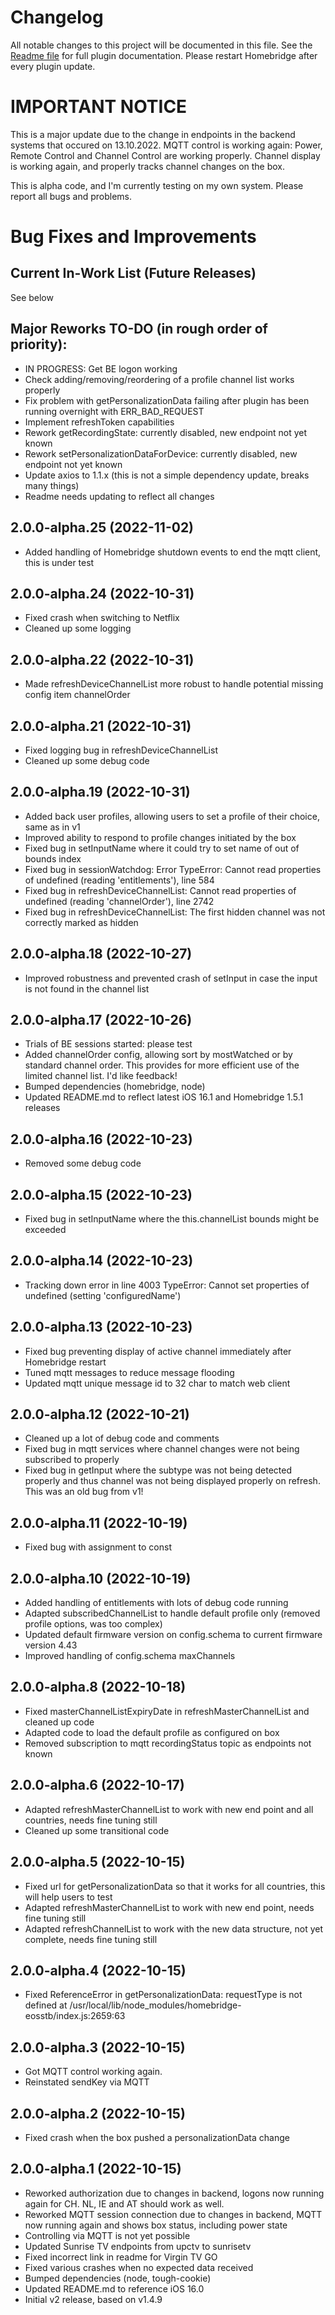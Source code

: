 # Changelog
All notable changes to this project will be documented in this file.
See the [Readme file](https://github.com/jsiegenthaler/homebridge-eosstb/blob/master/README.md) for full plugin documentation.
Please restart Homebridge after every plugin update.

# IMPORTANT NOTICE
This is a major update due to the change in endpoints in the backend systems that occured on 13.10.2022.
MQTT control is working again: Power, Remote Control and Channel Control are working properly.
Channel display is working again, and properly tracks channel changes on the box.


This is alpha code, and I'm currently testing on my own system.
Please report all bugs and problems.


# Bug Fixes and Improvements

## Current In-Work List (Future Releases)
See below

## Major Reworks TO-DO (in rough order of priority):
* IN PROGRESS: Get BE logon working
* Check adding/removing/reordering of a profile channel list works properly
* Fix problem with getPersonalizationData failing after plugin has been running overnight with ERR_BAD_REQUEST
* Implement refreshToken capabilities
* Rework getRecordingState: currently disabled, new endpoint not yet known
* Rework setPersonalizationDataForDevice: currently disabled, new endpoint not yet known
* Update axios to 1.1.x (this is not a simple dependency update, breaks many things)
* Readme needs updating to reflect all changes


## 2.0.0-alpha.25 (2022-11-02)
* Added handling of Homebridge shutdown events to end the mqtt client, this is under test


## 2.0.0-alpha.24 (2022-10-31)
* Fixed crash when switching to Netflix
* Cleaned up some logging


## 2.0.0-alpha.22 (2022-10-31)
* Made refreshDeviceChannelList more robust to handle potential missing config item channelOrder


## 2.0.0-alpha.21 (2022-10-31)
* Fixed logging bug in refreshDeviceChannelList
* Cleaned up some debug code


## 2.0.0-alpha.19 (2022-10-31)
* Added back user profiles, allowing users to set a profile of their choice, same as in v1
* Improved ability to respond to profile changes initiated by the box
* Fixed bug in setInputName where it could try to set name of out of bounds index
* Fixed bug in sessionWatchdog: Error TypeError: Cannot read properties of undefined (reading 'entitlements'), line 584
* Fixed bug in refreshDeviceChannelList: Cannot read properties of undefined (reading 'channelOrder'), line 2742
* Fixed bug in refreshDeviceChannelList: The first hidden channel was not correctly marked as hidden


## 2.0.0-alpha.18 (2022-10-27)
* Improved robustness and prevented crash of setInput in case the input is not found in the channel list


## 2.0.0-alpha.17 (2022-10-26)
* Trials of BE sessions started: please test
* Added channelOrder config, allowing sort by mostWatched or by standard channel order. This provides for more efficient use of the limited channel list. I'd like feedback!
* Bumped dependencies (homebridge, node)
* Updated README.md to reflect latest iOS 16.1 and Homebridge 1.5.1 releases


## 2.0.0-alpha.16 (2022-10-23)
* Removed some debug code


## 2.0.0-alpha.15 (2022-10-23)
* Fixed bug in setInputName where the this.channelList bounds might be exceeded 

## 2.0.0-alpha.14 (2022-10-23)
* Tracking down error in line 4003 TypeError: Cannot set properties of undefined (setting 'configuredName')


## 2.0.0-alpha.13 (2022-10-23)
* Fixed bug preventing display of active channel immediately after Homebridge restart 
* Tuned mqtt messages to reduce message flooding
* Updated mqtt unique message id to 32 char to match web client


## 2.0.0-alpha.12 (2022-10-21)
* Cleaned up a lot of debug code and comments
* Fixed bug in mqtt services where channel changes were not being subscribed to properly
* Fixed bug in getInput where the subtype was not being detected properly and thus channel was not being displayed properly on refresh. This was an old bug from v1! 


## 2.0.0-alpha.11 (2022-10-19)
* Fixed bug with assignment to const


## 2.0.0-alpha.10 (2022-10-19)
* Added handling of entitlements with lots of debug code running
* Adapted subscribedChannelList to handle default profile only (removed profile options, was too complex)
* Updated default firmware version on config.schema to current firmware version 4.43
* Improved handling of config.schema maxChannels


## 2.0.0-alpha.8 (2022-10-18)
* Fixed masterChannelListExpiryDate in refreshMasterChannelList and cleaned up code
* Adapted code to load the default profile as configured on box
* Removed subscription to mqtt recordingStatus topic as endpoints not known


## 2.0.0-alpha.6 (2022-10-17)
* Adapted refreshMasterChannelList to work with new end point and all countries, needs fine tuning still
* Cleaned up some transitional code


## 2.0.0-alpha.5 (2022-10-15)
* Fixed url for getPersonalizationData so that it works for all countries, this will help users to test
* Adapted refreshMasterChannelList to work with new end point, needs fine tuning still
* Adapted refreshChannelList to work with the new data structure, not yet complete, needs fine tuning still


## 2.0.0-alpha.4 (2022-10-15)
* Fixed ReferenceError in getPersonalizationData: requestType is not defined at /usr/local/lib/node_modules/homebridge-eosstb/index.js:2659:63

## 2.0.0-alpha.3 (2022-10-15)
* Got MQTT control working again.
* Reinstated sendKey via MQTT

## 2.0.0-alpha.2 (2022-10-15)
* Fixed crash when the box pushed a personalizationData change

## 2.0.0-alpha.1 (2022-10-15)
* Reworked authorization due to changes in backend, logons now running again for CH. NL, IE and AT should work as well.
* Reworked MQTT session connection due to changes in backend, MQTT now running again and shows box status, including power state
* Controlling via MQTT is not yet possible
* Updated Sunrise TV endpoints from upctv to sunrisetv
* Fixed incorrect link in readme for Virgin TV GO
* Fixed various crashes when no expected data received
* Bumped dependencies (node, tough-cookie)
* Updated README.md to reference iOS 16.0
* Initial v2 release, based on v1.4.9

